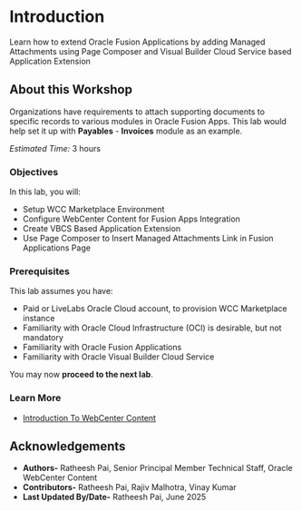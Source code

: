 # Introduction

Learn how to extend Oracle Fusion Applications by adding Managed Attachments using Page Composer and Visual Builder Cloud Service based Application Extension

## About this Workshop

Organizations have requirements to attach supporting documents to specific records to various modules in Oracle Fusion Apps. This lab would help set it up with **Payables** - **Invoices** module as an example.

*Estimated Time:* 3 hours

### **Objectives**

In this lab, you will:

* Setup WCC Marketplace Environment
* Configure WebCenter Content for Fusion Apps Integration
* Create VBCS Based Application Extension
* Use Page Composer to Insert Managed Attachments Link in Fusion Applications Page

### **Prerequisites**

This lab assumes you have:

* Paid or LiveLabs Oracle Cloud account, to provision WCC Marketplace instance
* Familiarity with Oracle Cloud Infrastructure (OCI) is desirable, but not mandatory
* Familiarity with Oracle Fusion Applications
* Familiarity with Oracle Visual Builder Cloud Service

You may now **proceed to the next lab**.

### **Learn More**

* [Introduction To WebCenter Content](https://docs.oracle.com/en/middleware/webcenter/content/12.2.1.4/index.html)

## Acknowledgements

* **Authors-** Ratheesh Pai, Senior Principal Member Technical Staff, Oracle WebCenter Content
* **Contributors-** Ratheesh Pai, Rajiv Malhotra, Vinay Kumar
* **Last Updated By/Date-** Ratheesh Pai, June 2025
